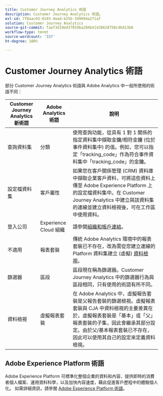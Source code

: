 ```yaml
---
title: Customer Journey Analytics 術語
description: Customer Journey Analytics 術語。
exl-id: 7f8aac93-0103-4ead-b25b-3d9994a271af
solution: Customer Journey Analytics
source-git-commit: faaf3d19ed37019ba284b41420628750cdb413b8
workflow-type: tm+mt
source-wordcount: '337'
ht-degree: 100%

---
```


# Customer Journey Analytics 術語

部分 Customer Journey Analytics 術語與 Adobe Analytics 中一般所使用的術語不同：

| Customer Journey Analytics 新術語 | Adobe Analytics 術語 | 說明 |
|---|---|---|
| 查詢資料集 | 分類 | 使用查詢功能，從具有 1 對 1 關係的指定資料集中擷取金鑰/相符金鑰 (位於事件資料集中) 的值。例如，您可以指定「tracking_code」作為符合事件資料集中「tracking_code」的金鑰。 |
| 設定檔資料集 | 客戶屬性 | 如果您在客戶關係管理 (CRM) 資料庫中擷取企業客戶資料，可將這些資料上傳至 Adobe Experience Platform 上的設定檔資料集中。在 Customer Journey Analytics 中建立與該資料集的連線並建立資料檢視後，可在工作區中使用資料。 |
| 登入公司 | Experience Cloud 組織 | 請參閱[組織和帳戶連結](https://experienceleague.adobe.com/docs/core-services/interface/manage-users-and-products/organizations.html?lang=zh-Hant#topic_C31CB834F109465A82ED57FF0563B3F1)。 |
| 不適用 | 報表套裝 | 傳統 Adobe Analytics 環境中的報表套裝已不存在，改為需從您建立連線的 Platform 資料集建立 (虛擬) [資料檢視](/help/data-views/create-dataview.md)。 |
| 篩選器 | 區段 | 區段現在稱為篩選器。Customer Journey Analytics 中的篩選器行為與區段相同，只有使用的術語有所不同。 |
| 資料檢視 | 虛擬報表套裝 | 在 Adobe Analytics 中，虛擬報告套裝是父報告套裝的篩選檢視。虛擬報表套裝與 CJA 中資料檢視的主要差異在於，虛擬報表套裝是「基本」或「父」報表套裝的子集，因此會繼承其部分設定。由於父/基本報表套裝已不存在，因此可以使用其自己的設定來定義資料檢視。 |

## Adobe Experience Platform 術語

Adobe Experience Platform 可標準化整個企業的資料和內容、提供即時的消費者個人檔案、運用資料科學，以及加快內容速度，藉此促進客戶歷程中的體驗個人化。
如需詳細資訊，請參閱 [Adobe Experience Platform 術語](https://www.adobe.io/apis/experienceplatform/home/services/acp-glossary.html)。
